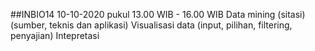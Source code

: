 ##INBIO14
10-10-2020 pukul 13.00 WIB - 16.00 WIB
Data mining (sitasi) (sumber, teknis dan aplikasi)
Visualisasi data (input, pilihan, filtering, penyajian)
Intepretasi
